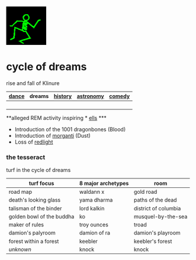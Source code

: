 ![dancer](assets/dancer.gif)

# cycle of dreams

rise and fall of Klinure

|  [dance](dance.md)  | **dreams** |  [history](history.md)  |  [astronomy](astronomy.md)  |  [comedy](comedy.md)  | 
| ------------------- | ---------- | ----------------------- | --------------------------- | --------------------- | 
| &nbsp;              | &nbsp;     | &nbsp;                  | &nbsp;                      | &nbsp;                | 

**alleged REM activity inspiring * [ells](ells.md) ***

* Introduction of the 1001 dragonbones (Blood)
* Introduction of  [morganti](morganti.md)  (Dust)
* Loss of  [redlight](redlight.md) 

### the tesseract

turf in the cycle of dreams

| **turf focus**            | **8 major archetypes** | **room**             | 
| ------------------------- | ---------------------- | -------------------- | 
| road map                  | waldann x              | gold road            | 
| death's looking glass     | yama dharma            | paths of the dead    | 
| talisman of the binder    | lord kalkin            | district of columbia | 
| golden bowl of the buddha | ko                     | musquel-by-the-sea   | 
| maker of rules            | troy ounces            | troad                | 
| damion's palyroom         | damion of ra           | damion's playroom    | 
| forest within a forest    | keebler                | keebler's forest     | 
| *unknown*                 | knock                  | knock                | 

 